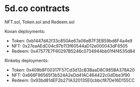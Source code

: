# 5d.co contracts

NFT.sol, Token.sol and Redeem.sol

Kovan deployments:
* Token: 0xb1447dA2f33c850Ae67a06eB7F3EB59bd6F4a4e9
* NFT: 0x27eaAEdC04c97b113f60544aD12e000043dF6505
* Redeem: 0x47577E7F60297B5246c0734944bb01f4f4535d84

Rinkeby deployments:
* Token: 0x409b8F00317F57Cd3d12cB3BaaD8C985BA378A20
* NFT: 0x666F96565f3b524A2eDd41AC464422c0dDbe3f90
* Redeem: 0x93bd81dEF2b271A320135E0cbbcf87De16D155CC